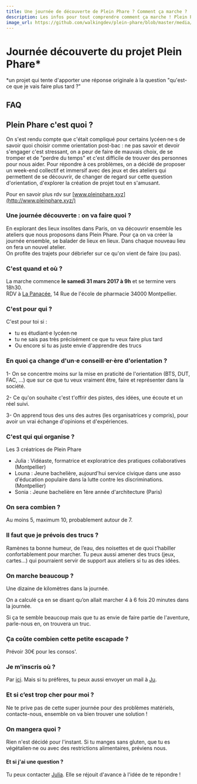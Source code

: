 ```yaml
---
title: Une journée de découverte de Plein Phare ? Comment ça marche ?
description: Les infos pour tout comprendre comment ça marche ! Plein Phare est un projet qui a pour intention d'apporter une réponse originale à la question "qu'est-ce que je vais faire plus tard ?".
image_url: https://github.com/walkingdev/plein-phare/blob/master/media/banner-plein-phare.png?raw=true
---
```


# Journée découverte du projet Plein Phare*
*un projet qui tente d'apporter une réponse originale à la question "qu'est-ce que je vais faire plus tard ?"

## FAQ

## Plein Phare c'est quoi ? 
On s'est rendu compte que c'était compliqué pour certains lycéen·ne·s de savoir quoi choisir comme orientation post-bac : ne pas savoir et devoir s'engager c'est stressant, on a peur de faire de mauvais choix, de se tromper et de "perdre du temps" et c'est difficile de trouver des personnes pour nous aider. 
Pour répondre à ces problèmes, on a décidé de proposer un week-end collectif et immersif avec des jeux et des ateliers qui permettent de se découvrir, de changer de regard sur cette question d'orientation, d'explorer la création de projet tout en s'amusant. 

Pour en savoir plus rdv sur [www.pleinphare.xyz](http://www.pleinphare.xyz/)

### Une journée découverte : on va faire quoi ?

En explorant des lieux insolites dans Paris, on va découvrir ensemble les ateliers que nous proposons dans Plein Phare. Pour ça on va créer la journée ensemble, se balader de lieux en lieux.  Dans chaque nouveau lieu on fera un nouvel atelier.  
On profite des trajets pour débriefer sur ce qu'on vient de faire (ou pas).

### C'est quand et où ?

La marche commence **le samedi 31 mars 2017 à 9h** et se termine vers 18h30.  
RDV à [La Panacée](http://lapanacee.org/fr), 14 Rue de l'école de pharmacie 34000 Montpellier.
### C'est pour qui ?

C'est pour toi si :
- tu es étudiant·e lycéen·ne 
- tu ne sais pas très précisément ce que tu veux faire plus tard
- Ou encore si tu as juste envie d'apprendre des trucs 

### En quoi ça change d'un·e conseill·er·ère d'orientation ?

1- On se concentre moins sur la mise en praticité de l'orientation (BTS, DUT, FAC, ...) que sur ce que tu veux vraiment être, faire et représenter dans la société.
  
2- Ce qu'on souhaite c'est t'offrir des pistes, des idées, une écoute et un réel suivi.

3- On apprend tous des uns des autres (les organisatrices y compris), pour avoir un vrai échange d'opinions et d'expériences.

### C'est qui qui organise ?

Les 3 créatrices de Plein Phare   
- Julia : Vidéaste, formatrice et exploratrice des pratiques collaboratives (Montpellier)  
- Louna : Jeune bachelière, aujourd'hui service civique dans une asso d'éducation populaire dans la lutte contre les discriminations.(Montpellier)  
- Sonia : Jeune bachelière en 1ère année d'architecture (Paris)   

### On sera combien ?

Au moins 5, maximum 10, probablement autour de 7.

### Il faut que je prévois des trucs ?

Ramènes ta bonne humeur, de l’eau, des noisettes et de quoi t’habiller confortablement pour marcher. Tu peux aussi amener des trucs (jeux, cartes...) qui pourraient servir de support aux ateliers si tu as des idées.

### On marche beaucoup ?

Une dizaine de kilomètres dans la journée.

On a calculé ça en se disant qu’on allait marcher 4 à 6 fois 20 minutes dans la journée.

Si ça te semble beaucoup mais que tu as envie de faire partie de l'aventure, parle-nous en, on trouvera un truc.

### Ça coûte combien cette petite escapade ?

Prévoir 30€ pour les consos'. 

### Je m'inscris où ?

Par [ici](https://github.com/walkingdev/plein-phare/blob/master/v-34/inscriptions.md).
Mais si tu préfères, tu peux aussi envoyer un mail à [Ju](mailto:julia.barbelane@gmail.com).

### Et si c’est trop cher pour moi ?

Ne te prive pas de cette super journée pour des problèmes matériels, contacte-nous, ensemble on va bien trouver une solution !

### On mangera quoi ?

Rien n'est décidé pour l'instant. Si tu manges sans gluten, que tu es végétalien·ne ou avec des restrictions alimentaires, préviens nous.

#### Et si j'ai une question ?

Tu peux contacter [Julia](mailto:julia.barbelane@gmail.com). Elle se réjouit d'avance à l'idée de te répondre !
